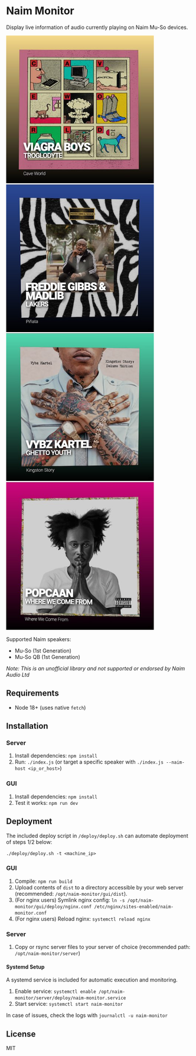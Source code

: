 Naim Monitor
============

Display live information of audio currently playing on Naim Mu-So devices.

![Interface Example 1](https://github.com/foxxyz/naim-monitor/blob/main/docs/example-1.jpg?raw=true)
![Interface Example 2](https://github.com/foxxyz/naim-monitor/blob/main/docs/example-2.jpg?raw=true)
![Interface Example 3](https://github.com/foxxyz/naim-monitor/blob/main/docs/example-3.jpg?raw=true)
![Interface Example 3](https://github.com/foxxyz/naim-monitor/blob/main/docs/example-4.jpg?raw=true)

Supported Naim speakers:

 * Mu-So (1st Generation) 
 * Mu-So QB (1st Generation)

_Note: This is an unofficial library and not supported or endorsed by Naim Audio Ltd_

Requirements
------------

 * Node 18+ (uses native `fetch`)

Installation
------------

### Server

1. Install dependencies: `npm install`
2. Run: `./index.js` (or target a specific speaker with `./index.js --naim-host <ip_or_host>`)

### GUI

1. Install dependencies: `npm install`
2. Test it works: `npm run dev`

Deployment
----------

The included deploy script in `/deploy/deploy.sh` can automate deployment of steps 1/2 below:

```
./deploy/deploy.sh -t <machine_ip>
```

### GUI

1. Compile: `npm run build`
2. Upload contents of `dist` to a directory accessible by your web server (recommended: `/opt/naim-monitor/gui/dist`).
3. (For nginx users) Symlink nginx config: `ln -s /opt/naim-monitor/gui/deploy/nginx.conf /etc/nginx/sites-enabled/naim-monitor.conf`
4. (For nginx users) Reload nginx: `systemctl reload nginx`

### Server

1. Copy or rsync server files to your server of choice (recommended path: `/opt/naim-monitor/server`)

#### Systemd Setup

A systemd service is included for automatic execution and monitoring.

1. Enable service: `systemctl enable /opt/naim-monitor/server/deploy/naim-monitor.service`
2. Start service: `systemctl start naim-monitor`

In case of issues, check the logs with `journalctl -u naim-monitor`

License
-------

MIT
